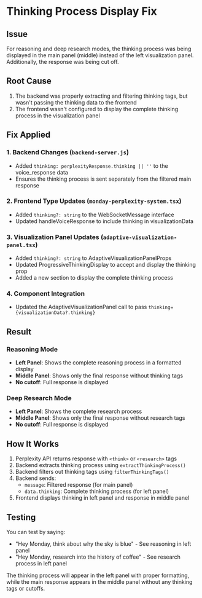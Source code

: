 # Thinking Process Display Fix

## Issue
For reasoning and deep research modes, the thinking process was being displayed in the main panel (middle) instead of the left visualization panel. Additionally, the response was being cut off.

## Root Cause
1. The backend was properly extracting and filtering thinking tags, but wasn't passing the thinking data to the frontend
2. The frontend wasn't configured to display the complete thinking process in the visualization panel

## Fix Applied

### 1. Backend Changes (`backend-server.js`)
- Added `thinking: perplexityResponse.thinking || ''` to the voice_response data
- Ensures the thinking process is sent separately from the filtered main response

### 2. Frontend Type Updates (`monday-perplexity-system.tsx`)
- Added `thinking?: string` to the WebSocketMessage interface
- Updated handleVoiceResponse to include thinking in visualizationData

### 3. Visualization Panel Updates (`adaptive-visualization-panel.tsx`)
- Added `thinking?: string` to AdaptiveVisualizationPanelProps
- Updated ProgressiveThinkingDisplay to accept and display the thinking prop
- Added a new section to display the complete thinking process

### 4. Component Integration
- Updated the AdaptiveVisualizationPanel call to pass `thinking={visualizationData?.thinking}`

## Result

### Reasoning Mode
- **Left Panel**: Shows the complete reasoning process in a formatted display
- **Middle Panel**: Shows only the final response without thinking tags
- **No cutoff**: Full response is displayed

### Deep Research Mode
- **Left Panel**: Shows the complete research process
- **Middle Panel**: Shows only the final response without research tags
- **No cutoff**: Full response is displayed

## How It Works

1. Perplexity API returns response with `<think>` or `<research>` tags
2. Backend extracts thinking process using `extractThinkingProcess()`
3. Backend filters out thinking tags using `filterThinkingTags()`
4. Backend sends:
   - `message`: Filtered response (for main panel)
   - `data.thinking`: Complete thinking process (for left panel)
5. Frontend displays thinking in left panel and response in middle panel

## Testing

You can test by saying:
- "Hey Monday, think about why the sky is blue" - See reasoning in left panel
- "Hey Monday, research into the history of coffee" - See research process in left panel

The thinking process will appear in the left panel with proper formatting, while the main response appears in the middle panel without any thinking tags or cutoffs. 